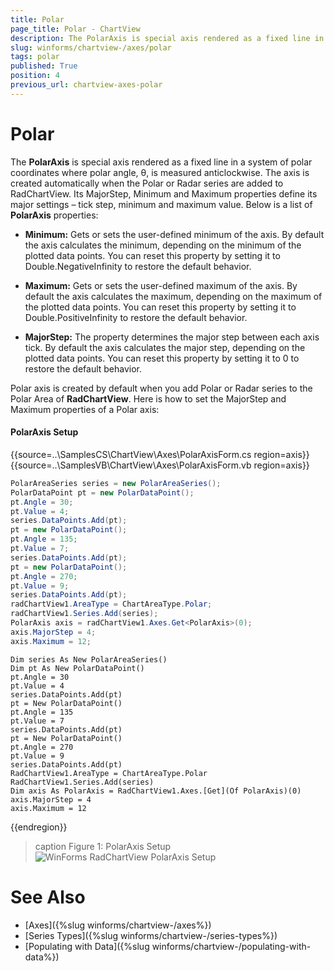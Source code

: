 ```yaml
---
title: Polar
page_title: Polar - ChartView
description: The PolarAxis is special axis rendered as a fixed line in a system of polar coordinates where polar angle, θ, is measured anticlockwise.
slug: winforms/chartview-/axes/polar
tags: polar
published: True
position: 4
previous_url: chartview-axes-polar
---
```


# Polar

The __PolarAxis__ is special axis rendered as a fixed line in a system of polar coordinates where polar angle, θ, is measured anticlockwise. The axis is created automatically when the Polar or Radar series are added to RadChartView. Its MajorStep, Minimum and Maximum properties define its major settings – tick step, minimum and maximum value. Below is a list of __PolarAxis__ properties:

* __Minimum:__ Gets or sets the user-defined minimum of the axis. By default the axis calculates the minimum, depending on the minimum of the plotted data points. You can reset this property by setting it to Double.NegativeInfinity to restore the default behavior.

* __Maximum:__ Gets or sets the user-defined maximum of the axis. By default the axis calculates the maximum, depending on the maximum of the plotted data points. You can reset this property by setting it to Double.PositiveInfinity to restore the default behavior.

* __MajorStep:__ The property determines the major step between each axis tick. By default the axis calculates the major step, depending on the plotted data points. You can reset this property by setting it to 0 to restore the default behavior.

Polar axis is created by default when you add Polar or Radar series to the Polar Area of __RadChartView__. Here is how to set the MajorStep and Maximum properties of a Polar axis:

#### PolarAxis Setup

{{source=..\SamplesCS\ChartView\Axes\PolarAxisForm.cs region=axis}} 
{{source=..\SamplesVB\ChartView\Axes\PolarAxisForm.vb region=axis}} 

````C#
PolarAreaSeries series = new PolarAreaSeries();
PolarDataPoint pt = new PolarDataPoint();
pt.Angle = 30;
pt.Value = 4;
series.DataPoints.Add(pt);
pt = new PolarDataPoint();
pt.Angle = 135;
pt.Value = 7;
series.DataPoints.Add(pt);
pt = new PolarDataPoint();
pt.Angle = 270;
pt.Value = 9;
series.DataPoints.Add(pt);
radChartView1.AreaType = ChartAreaType.Polar;
radChartView1.Series.Add(series);
PolarAxis axis = radChartView1.Axes.Get<PolarAxis>(0);
axis.MajorStep = 4;
axis.Maximum = 12;

````
````VB.NET
Dim series As New PolarAreaSeries()
Dim pt As New PolarDataPoint()
pt.Angle = 30
pt.Value = 4
series.DataPoints.Add(pt)
pt = New PolarDataPoint()
pt.Angle = 135
pt.Value = 7
series.DataPoints.Add(pt)
pt = New PolarDataPoint()
pt.Angle = 270
pt.Value = 9
series.DataPoints.Add(pt)
RadChartView1.AreaType = ChartAreaType.Polar
RadChartView1.Series.Add(series)
Dim axis As PolarAxis = RadChartView1.Axes.[Get](Of PolarAxis)(0)
axis.MajorStep = 4
axis.Maximum = 12

````

{{endregion}}

>caption Figure 1: PolarAxis Setup
![WinForms RadChartView PolarAxis Setup](images/chartview-axes-polar001.png) 

# See Also

* [Axes]({%slug winforms/chartview-/axes%})
* [Series Types]({%slug winforms/chartview-/series-types%})
* [Populating with Data]({%slug winforms/chartview-/populating-with-data%})
